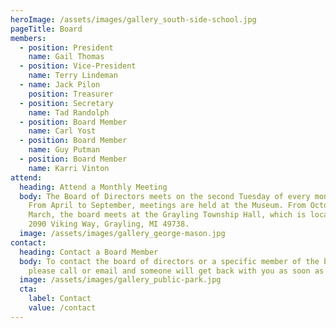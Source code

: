 ```yaml
---
heroImage: /assets/images/gallery_south-side-school.jpg
pageTitle: Board
members:
  - position: President
    name: Gail Thomas
  - position: Vice-President
    name: Terry Lindeman
  - name: Jack Pilon
    position: Treasurer
  - position: Secretary
    name: Tad Randolph
  - position: Board Member
    name: Carl Yost
  - position: Board Member
    name: Guy Putman
  - position: Board Member
    name: Karri Vinton
attend:
  heading: Attend a Monthly Meeting
  body: The Board of Directors meets on the second Tuesday of every month at 3pm.
    From April to September, meetings are held at the Museum. From October to
    March, the board meets at the Grayling Township Hall, which is located at
    2090 Viking Way, Grayling, MI 49738.
  image: /assets/images/gallery_george-mason.jpg
contact:
  heading: Contact a Board Member
  body: To contact the board of directors or a specific member of the board,
    please call or email and someone will get back with you as soon as possible
  image: /assets/images/gallery_public-park.jpg
  cta:
    label: Contact
    value: /contact
---
```

